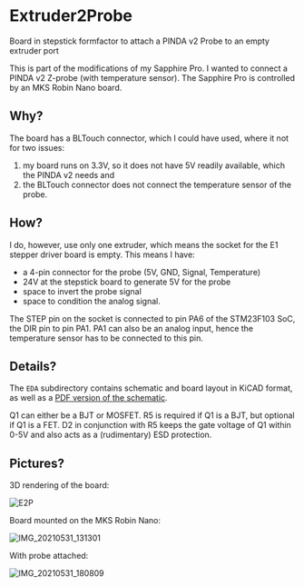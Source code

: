 # Extruder2Probe
Board in stepstick formfactor to attach a PINDA v2 Probe to an empty extruder port

This is part of the modifications of my Sapphire Pro. I wanted to connect a PINDA v2 Z-probe (with temperature sensor). The Sapphire Pro is controlled by an MKS Robin Nano board. 

## Why?
The board has a BLTouch connector, which I could have used, where it not for two issues:

1. my board runs on 3.3V, so it does not have 5V readily available, which the PINDA v2 needs and
2. the BLTouch connector does not connect the temperature sensor of the probe.

## How?

I do, however, use only one extruder, which means the socket for the E1 stepper driver board is empty. This means I have:

* a 4-pin connector for the probe (5V, GND, Signal, Temperature)
* 24V at the stepstick board to generate 5V for the probe
* space to invert the probe signal
* space to condition the analog signal.

The STEP pin on the socket is connected to pin PA6 of the STM23F103 SoC, the DIR pin to pin PA1. PA1 can also be an analog input, hence the temperature sensor has to be connected to this pin.

## Details?

The `EDA` subdirectory contains schematic and board layout in KiCAD format, as well as a [PDF version of the schematic](https://github.com/hannesweisbach/Extruder2Probe/raw/main/EDA/Probe%20Connector.pdf).

Q1 can either be a BJT or MOSFET. R5 is required if Q1 is a BJT, but optional if Q1 is a FET. D2 in conjunction with R5 keeps the gate voltage of Q1 within 0-5V and also acts as a (rudimentary) ESD protection.

## Pictures?

3D rendering of the board:

![E2P](https://user-images.githubusercontent.com/5844058/120200544-bff44500-c224-11eb-84ed-829afed264de.jpg)

Board mounted on the MKS Robin Nano:

![IMG_20210531_131301](https://user-images.githubusercontent.com/5844058/120219579-ba562980-c23b-11eb-951f-73cd72e51801.jpg)

With probe attached:

![IMG_20210531_180809](https://user-images.githubusercontent.com/5844058/120219606-c6da8200-c23b-11eb-9f49-a844d41d03b2.jpg)
